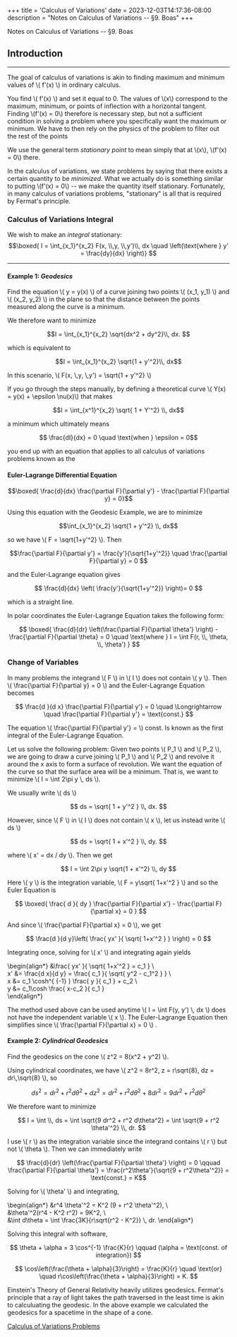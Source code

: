 +++
title = 'Calculus of Variations'
date = 2023-12-03T14:17:36-08:00
description = "Notes on Calculus of Variations -- §9. Boas"
+++

Notes on Calculus of Variations -- §9. Boas
<!--more-->

## Introduction
---

The goal of calculus of variations is akin to finding maximum and minimum
values of \\( f'(x) \\) in ordinary calculus. 

You find \\( f'(x) \\) and set it equal to 0. The values of \\(x\\) correspond to the
maximum, minimum, or points of inflection with a horizontal tangent. Finding \\(f'(x) = 0\\) therefore is necessary step, but not a sufficient condition in solving a problem where you specifically want the maximum or minimum. We have to then rely on the physics of the problem to filter out the rest of the points

We use the general term *stationary point* to mean simply that at \\(x\\), \\(f'(x)
= 0\\) there. 

In the calculus of variations, we state problems by saying that there exists
a certain quantity to be *minimized*. What we actually do is something similar
to putting \\(f'(x) = 0\\) -- we make the quantity itself stationary. Fortunately,
in many calculus of variations problems, "stationary" is all that is required
by Fermat's principle. 

### Calculus of Variations Integral

We wish to make an *integral* stationary: 
$$\boxed{ I = \int_{x_1}^{x_2} F(x, \\,y, \\,y')\\, dx \quad \left(\text{where } y' = \frac{dy}{dx} \right)} $$

---

#### Example 1: ***Geodesics*** 

Find the equation \\( y = y(x) \\) of a curve joining two points \\( (x_1, y_1) \\)
and \\( (x_2, y_2) \\) in the plane so that the distance between the points
measured along the curve is a minimum. 


We therefore want to minimize


$$I = \int_{x_1}^{x_2} \sqrt{dx^2 + dy^2}\\, dx. $$

which is equivalent to 

$$I = \int_{x_1}^{x_2} \sqrt{1 + y'^2}\\,  dx$$

In this scenario, \\( F(x, \\,y, \\,y') = \sqrt{1 + y'^2} \\)

If you go through the steps manually, by defining a theoretical curve \\( Y(x)
= y(x) + \epsilon \nu(x)\\) that makes 

$$I = \int_{x^1}^{x_2} \sqrt{ 1 + Y'^2} \\, dx$$ 

a minimum which ultimately means 

$$ \frac{dI}{dx} = 0 \quad \text{when } \epsilon = 0$$

you end up with an equation that applies to all calculus of variations
problems known as the

#### Euler-Lagrange Differential Equation

$$\boxed{ \frac{d}{dx} \frac{\partial F}{\partial y'} - \frac{\partial
F}{\partial y} = 0}$$ 

Using this equation with the Geodesic Example, we are to minimize 

$$\int_{x_1}^{x_2} \sqrt{1 + y'^2} \\, dx$$

so we have \\( F = \sqrt{1+y'^2} \\). Then 

$$\frac{\partial F}{\partial y'} = \frac{y'}{\sqrt{1+y'^2}} \quad
\frac{\partial F}{\partial y} = 0 $$ 


and the Euler-Lagrange equation gives 

$$ \frac{d}{dx} \left( \frac{y'}{\sqrt{1+y'^2}} \right)= 0 $$

which is a straight line. 

In polar coordinates the Euler-Lagrange Equation takes the following form: 

$$ \boxed{ \frac{d}{dr} \left(\frac{\partial F}{\partial \theta'} \right) - \frac{\partial F}{\partial \theta} = 0 \quad \text{where } I = \int F(r, \\,
\theta, \\, \theta') } $$

### Change of Variables

In many problems the integrand \\( F \\) in \\( I \\) does not contain \\( y \\). Then \\( \frac{\partial F}{\partial y} = 0 \\) and the Euler-Lagrange Equation becomes

$$ \frac{d }{d x} \frac{\partial F}{\partial y'} = 0 \quad \Longrightarrow \quad \frac{\partial F}{\partial y'} = \text{const.}  $$

The equation \\( \frac{\partial F}{\partial y'} = \\) const. Is known as the
 first integral  of the Euler-Lagrange Equation.

Let us solve the following problem: Given two points \\( P_1 \\) and \\( P_2 \\), we are going to draw a curve joining \\( P_1 \\) and \\( P_2 \\) and revolve it around the x axis to form a surface of revolution. We want the equation of the curve so that the surface area will be a minimum. That is, we want to minimize \\( I = \int 2\pi y \\, ds \\). 

We usually write \\( ds \\) 

$$ ds = \sqrt{ 1 + y'^2 } \\, dx. $$ 

However, since \\( F \\) in \\( I \\) does not contain \\( x \\), let us
instead write \\( ds \\) 

$$ ds = \sqrt{ 1 + x'^2 } \\, dy. $$ 

where \\( x' = dx / dy \\). Then we get 

$$ I = \int 2\pi y \sqrt{1 + x'^2} \\, dy $$ 

Here \\( y \\) is the integration variable, \\( F = y\sqrt{ 1+x'^2 }  \\) and
so the Euler Equation is 

$$ \boxed{ \frac{ d }{ dy } \frac{\partial F}{\partial x'} - \frac{\partial F}{\partial x} = 0  }   $$

And since \\( \frac{\partial F}{\partial x}  = 0 \\), we get 

$$ \frac{d }{d y}\left( \frac{ yx' }{ \sqrt{ 1+x'^2 }  } \right) = 0  $$ 

Integrating once, solving for \\( x' \\) and integrating again yields

\begin{align*}
    &\frac{ yx' }{ \sqrt{ 1+x'^2 } = c_1 } \\\
x' &= \frac{d x}{d y} = \frac{ c_1 }{ \sqrt{ y^2 - c_1^2 }  } \\\
x &= c_1 \cosh^{ {-1} } \frac{ y }{ c_1 } + c_2 \\\
y &= c_1\cosh \frac{ x-c_2 }{ c_1 }  
\end{align*}


The method used above can be used anytime \\( I = \int F(y, y') \\,  dx \\)
does not have the independent variable \\( x \\). The Euler-Lagrange Equation
then simplifies since \\( \frac{\partial F}{\partial x} = 0 \\) .

#### Example 2: ***Cylindrical Geodesics***

Find the geodesics on the cone \\( z^2 = 8(x^2 + y^2) \\).

Using cylindrical coordinates, we have \\( z^2 = 8r^2, z = r\sqrt{8}, dz
= dr\\,\sqrt{8} \\), so

$$ds^2 = dr^2 + r^2 d\theta^2 + dz^2 = dr^2 + r^2d\theta^2 + 8dr^2 = 9dr^2 + r^2  d\theta^2$$


We therefore want to minimize

$$ I = \int \\, ds = \int \sqrt{9 dr^2 + r^2 d\theta^2} = \int \sqrt{9 + r^2
\theta'^2} \\, dr. $$

I use \\( r \\) as the integration variable since the integrand contains \\( r \\) but not \\( \theta \\). Then we can immediately write

$$ \frac{d}{dr} \left(\frac{\partial F}{\partial \theta'} \right) = 0 \qquad
\frac{\partial F}{\partial \theta'} = \frac{r^2\theta'}{\sqrt{9 + r^2\theta'^2}} = \text{const.} = K$$

Solving for \\( \theta' \\) and integrating,

\begin{align*}
&r^4 \theta'^2 = K^2 (9 + r^2 \theta'^2), \\\
&\theta'^2(r^4 - K^2 r^2) = 9K^2, \\\
&\int d\theta = \int \frac{3K}{r\sqrt{r^2 - K^2}} \\\, dr.
\end{align*}

Solving this integral with software,

$$ \theta + \alpha = 3 \cos^{-1} \frac{K}{r} \qquad (\alpha = \text{const. of integration}) $$

$$ \cos\left(\frac{\theta + \alpha}{3}\right) = \frac{K}{r} \quad \text{or}
\quad r\cos\left(\frac{\theta + \alpha}{3}\right) = K. $$

Einstein's  Theory of General Relativity  heavily utilizes geodesics.
Fermat's principle that a ray of light takes the path traversed in the least
time is akin to calculuating the geodesic. In the above example we calculated
the geodesics for a spacetime in the shape of a cone.





 





[Calculus of Variations Problems](https://dev-undergrad.dev/math121a/calculus_of_variations_problems/)
